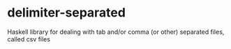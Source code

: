 # delimiter-separated
Haskell library for dealing with tab and/or comma (or other) separated files, called csv files
